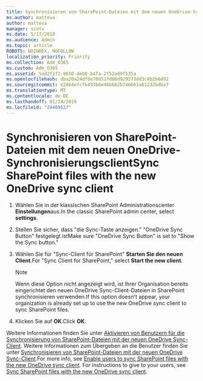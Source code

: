 ```yaml
---
title: Synchronisieren von SharePoint-Dateien mit dem neuen OneDrive-Synchronisierungsclient
ms.author: matteva
author: matteva
manager: scotv
ms.date: 5/17/2018
ms.audience: Admin
ms.topic: article
ROBOTS: NOINDEX, NOFOLLOW
localization_priority: Priority
ms.collection: Adm_O365
ms.custom: Adm_O365
ms.assetid: 5ad2f1f2-9650-4eb0-b4fa-2f52a09f535a
ms.openlocfilehash: dba20a24df6e70d51fd06d929373dd3c0b2b6d92
ms.sourcegitcommit: e2864efcfb493b6e46b662b746661a61232bdba7
ms.translationtype: MT
ms.contentlocale: de-DE
ms.lasthandoff: 01/24/2019
ms.locfileid: "29469527"
---
```

# <a name="sync-sharepoint-files-with-the-new-onedrive-sync-client"></a><span data-ttu-id="c5c5c-102">Synchronisieren von SharePoint-Dateien mit dem neuen OneDrive-Synchronisierungsclient</span><span class="sxs-lookup"><span data-stu-id="c5c5c-102">Sync SharePoint files with the new OneDrive sync client</span></span>

1. <span data-ttu-id="c5c5c-103">Wählen Sie in der klassischen SharePoint Administrationscenter **Einstellungen**aus.</span><span class="sxs-lookup"><span data-stu-id="c5c5c-103">In the classic SharePoint admin center, select **settings**.</span></span>
    
2. <span data-ttu-id="c5c5c-104">Stellen Sie sicher, dass "die Sync-Taste anzeigen." "OneDrive Sync Button" festgelegt ist</span><span class="sxs-lookup"><span data-stu-id="c5c5c-104">Make sure "OneDrive Sync Button" is set to "Show the Sync button."</span></span>
    
3. <span data-ttu-id="c5c5c-105">Wählen Sie für "Sync-Client für SharePoint" **Starten Sie den neuen Client**.</span><span class="sxs-lookup"><span data-stu-id="c5c5c-105">For "Sync Client for SharePoint," select **Start the new client**.</span></span>
    
    > [!NOTE]
    > <span data-ttu-id="c5c5c-106">Wenn diese Option nicht angezeigt wird, ist Ihrer Organisation bereits eingerichtet den neuen OneDrive Sync-Client-Dateien in SharePoint synchronisieren verwenden.</span><span class="sxs-lookup"><span data-stu-id="c5c5c-106">If this option doesn't appear, your organization is already set up to use the new OneDrive sync client to sync SharePoint files.</span></span> 
  
4. <span data-ttu-id="c5c5c-107">Klicken Sie auf **OK**.</span><span class="sxs-lookup"><span data-stu-id="c5c5c-107">Click **OK**.</span></span>
    
<span data-ttu-id="c5c5c-p101">Weitere Informationen finden Sie unter [Aktivieren von Benutzern für die Synchronisierung von SharePoint-Dateien mit der neuen OneDrive Sync-Client](https://go.microsoft.com/fwlink/?linkid=866433). Weitere Informationen zum Übergeben an die Benutzer finden Sie unter [Synchronisieren von SharePoint-Dateien mit der neuen OneDrive Sync-Client](https://go.microsoft.com/fwlink/?linkid=866427).</span><span class="sxs-lookup"><span data-stu-id="c5c5c-p101">For more info, see [Enable users to sync SharePoint files with the new OneDrive sync client](https://go.microsoft.com/fwlink/?linkid=866433). For instructions to give to your users, see [Sync SharePoint files with the new OneDrive sync client](https://go.microsoft.com/fwlink/?linkid=866427).</span></span>
  

